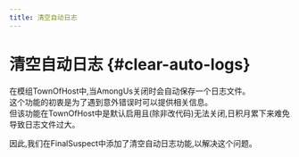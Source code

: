 ```yaml
---
title: 清空自动日志
---
```


# 清空自动日志 {#clear-auto-logs}

在模组TownOfHost中,当AmongUs关闭时会自动保存一个日志文件。\
这个功能的初衷是为了遇到意外错误时可以提供相关信息。\
但该功能在TownOfHost中是默认启用且(除非改代码)无法关闭,日积月累下来难免导致日志文件过大。

因此,我们在FinalSuspect中添加了清空自动日志功能,以解决这个问题。